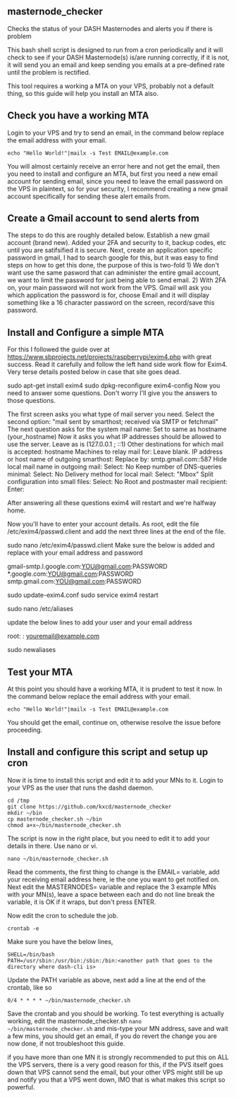 ## masternode_checker
Checks the status of your DASH Masternodes and alerts you if there is problem


This bash shell script is designed to run from a cron periodically and it will check to see if your DASH Masternode(s) is/are running correctly, if it is not, it will send you an email and keep sending you emails at a pre-defined rate until the problem is rectified.

This tool requires a working a MTA on your VPS, probably not a default thing, so this guide will help you install an MTA also.

## Check you have a working MTA

Login to your VPS and try to send an email, in the command below replace the email address with your email.

    echo "Hello World!"|mailx -s Test EMAIL@example.com

You will almost certainly receive an error here and not get the email, then you need to install and configure an MTA, but first you need a new email account for sending email, since you need to leave the email password on the VPS in plaintext, so for your security, I recommend creating a new gmail account specifically for sending these alert emails from.

## Create a Gmail account to send alerts from

The steps to do this are roughly detailed below.  Establish a new gmail account (brand new). Added your 2FA and security to it, backup codes, etc until you are satifsified it is secure.  Next, create an application specific password in gmail, I had to search google for this, but it was easy to find steps on how to get this done, the purpose of this is two-fold 1) We don't want use the same pasword that can administer the entire gmail account, we want to limit the password for just being able to send email. 2) With 2FA on, your main password will not work from the VPS.  Gmail will ask you which application the password is for, choose Email and it will display something like a 16 character password on the screen, record/save this password.

## Install and Configure a simple MTA

For this I followed the guide over at https://www.sbprojects.net/projects/raspberrypi/exim4.php with great success.  Read it carefully and follow the left hand side work flow for Exim4.  Very terse details posted below in case that site goes dead.


sudo apt-get install exim4
sudo dpkg-reconfigure exim4-config
 Now you need to answer some questions. Don't worry I'll give you the answers to those questions.

   The first screen asks you what type of mail server you need. Select the second option: "mail sent by smarthost; received via SMTP or fetchmail"
    The next question asks for the system mail name: Set to same as hostname (your_hostname)
    Now it asks you what IP addresses should be allowed to use the server. Leave as is (127.0.0.1 ; ::1)
    Other destinations for which mail is accepted: hostname
    Machines to relay mail for: Leave blank.
    IP address or host name of outgoing smarthost: Replace by: smtp.gmail.com::587
    Hide local mail name in outgoing mail: Select: No
    Keep number of DNS-queries minimal: Select: No
    Delivery method for local mail: Select: "Mbox"
    Split configuration into small files: Select: No
    Root and postmaster mail recipient: Enter: <your user>

After answering all these questions exim4 will restart and we're halfway home.

Now you'll have to enter your account details. As root, edit the file /etc/exim4/passwd.client and add the next three lines at the end of the file. 

sudo nano /etc/exim4/passwd.client
Make sure the below is added and replace with your email address and password

gmail-smtp.l.google.com:YOU@gmail.com:PASSWORD
*.google.com:YOU@gmail.com:PASSWORD
smtp.gmail.com:YOU@gmail.com:PASSWORD


sudo update-exim4.conf
sudo service exim4 restart


sudo nano /etc/aliases

update the below lines to add your user and your email address

root: <user>
<user>: youremail@example.com


sudo newaliases

## Test your MTA

At this point you should have a working MTA, it is prudent to test it now.  In the command below replace the email address with your email.

    echo "Hello World!"|mailx -s Test EMAIL@example.com

You should get the email, continue on, otherwise resolve the issue before proceeding.


## Install and configure this script and setup up cron

Now it is time to install this script and edit it to add your MNs to it.  Login to your VPS as the user that runs the dashd daemon.

    cd /tmp
    git clone https://github.com/kxcd/masternode_checker
    mkdir ~/bin
    cp masternode_checker.sh ~/bin
    chmod a+x~/bin/masternode_checker.sh

The script is now in the right place, but you need to edit it to add your details in there.  Use nano or vi.

    nano ~/bin/masternode_checker.sh

Read the comments, the first thing to change is the EMAIL= variable, add your receiving email address here, ie the one you want to get notified on.  Next edit the MASTERNODES= variable and replace the 3 example MNs with your MN(s), leave a space between each and do not line break the variable, it is OK if it wraps, but don't press ENTER.

Now edit the cron to schedule the job.

    crontab -e

Make sure you have the below lines,

    SHELL=/bin/bash
    PATH=/usr/sbin:/usr/bin:/sbin:/bin:<another path that goes to the directory where dash-cli is>

Update the PATH variable as above, next add a line at the end of the crontab, like so

    0/4 * * * * ~/bin/masternode_checker.sh

Save the crontab and you should be working.  To test everything is actually working, edit the masternode_checker.sh `nano ~/bin/masternode_checker.sh` and mis-type your MN address, save and wait a few mins, you should get an email, if you do revert the change you are now done, if not troubleshoot this guide.

if you have more than one MN it is strongly recommended to put this on ALL the VPS servers, there is a very good reason for this, if the PVS itself goes down that VPS cannot send the email, but your other VPS might still be up and notify you that a VPS went down, IMO that is what makes this script so powerful.
